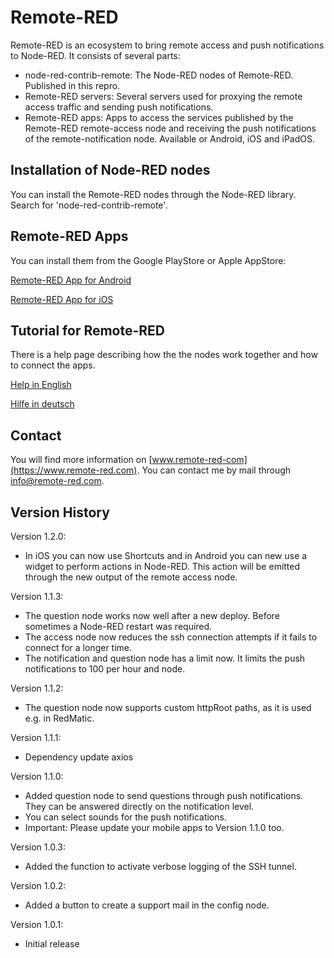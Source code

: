 # Remote-RED

Remote-RED is an ecosystem to bring remote access and push notifications to Node-RED. It consists of several parts:
- node-red-contrib-remote: The Node-RED nodes of Remote-RED. Published in this repro.
- Remote-RED servers: Several servers used for proxying the remote access traffic and sending push notifications.
- Remote-RED apps: Apps to access the services published by the Remote-RED remote-access node and receiving the push notifications of the remote-notification node. Available or Android, iOS and iPadOS.


## Installation of Node-RED nodes

You can install the Remote-RED nodes through the Node-RED library. Search for 'node-red-contrib-remote'.


## Remote-RED Apps

You can install them from the Google PlayStore or Apple AppStore:

[Remote-RED App for Android](http://play.google.com/store/apps/details?id=com.looking4cache.remotered.android)

[Remote-RED App for iOS](https://apps.apple.com/us/app/remote-red/id1529777665)


## Tutorial for Remote-RED

There is a help page describing how the the nodes work together and how to connect the apps.

[Help in English](https://www.remote-red.com/en/help/)

[Hilfe in deutsch](https://www.remote-red.com/de/hilfe/)


## Contact

You will find more information on [www.remote-red-com](https://www.remote-red.com). You can contact me by mail through info@remote-red.com.


## Version History

Version 1.2.0:
- In iOS you can now use Shortcuts and in Android you can new use a widget to perform actions in Node-RED. This action will be emitted through the new output of the remote access node.

Version 1.1.3:
- The question node works now well after a new deploy. Before sometimes a Node-RED restart was required.
- The access node now reduces the ssh connection attempts if it fails to connect for a longer time.
- The notification and question node has a limit now. It limits the push notifications to 100 per hour and node.

Version 1.1.2:
- The question node now supports custom httpRoot paths, as it is used e.g. in RedMatic.

Version 1.1.1:
- Dependency update axios

Version 1.1.0:
- Added question node to send questions through push notifications. They can be answered directly on the notification level.
- You can select sounds for the push notifications.
- Important: Please update your mobile apps to Version 1.1.0 too.

Version 1.0.3:
- Added the function to activate verbose logging of the SSH tunnel.

Version 1.0.2:
- Added a button to create a support mail in the config node.

Version 1.0.1:
- Initial release
